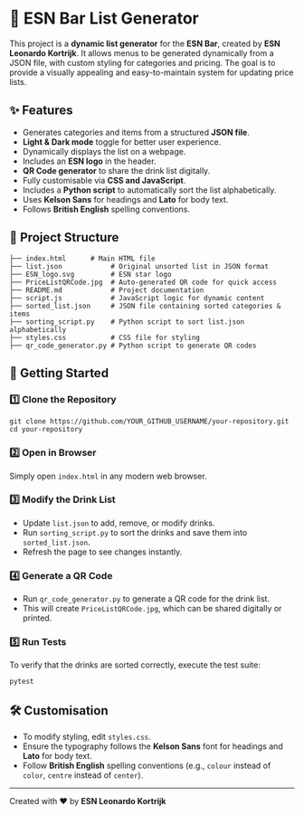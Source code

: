 # 🍹 ESN Bar List Generator

This project is a **dynamic list generator** for the **ESN Bar**, created by **ESN Leonardo Kortrijk**. It allows menus to be generated dynamically from a JSON file, with custom styling for categories and pricing. The goal is to provide a visually appealing and easy-to-maintain system for updating price lists.

## ✨ Features
- Generates categories and items from a structured **JSON file**.
- **Light & Dark mode** toggle for better user experience.  
- Dynamically displays the list on a webpage.
- Includes an **ESN logo** in the header.
- **QR Code generator** to share the drink list digitally.  
- Fully customisable via **CSS and JavaScript**.
- Includes a **Python script** to automatically sort the list alphabetically.
- Uses **Kelson Sans** for headings and **Lato** for body text.
- Follows **British English** spelling conventions.

## 💂️ Project Structure
```
├── index.html      # Main HTML file
├── list.json            # Original unsorted list in JSON format
├── ESN_logo.svg         # ESN star logo
├── PriceListQRCode.jpg  # Auto-generated QR code for quick access
├── README.md            # Project documentation
├── script.js            # JavaScript logic for dynamic content
├── sorted_list.json     # JSON file containing sorted categories & items
├── sorting_script.py    # Python script to sort list.json alphabetically
├── styles.css           # CSS file for styling
├── qr_code_generator.py # Python script to generate QR codes
```

## 🚀 Getting Started
### 1️⃣ Clone the Repository
```
git clone https://github.com/YOUR_GITHUB_USERNAME/your-repository.git
cd your-repository
```

### 2️⃣ Open in Browser
Simply open `index.html` in any modern web browser.

### 3️⃣ Modify the Drink List
- Update `list.json` to add, remove, or modify drinks.
- Run `sorting_script.py` to sort the drinks and save them into `sorted_list.json`.
- Refresh the page to see changes instantly.

### 4️⃣ Generate a QR Code
 - Run `qr_code_generator.py` to generate a QR code for the drink list.
 - This will create `PriceListQRCode.jpg`, which can be shared digitally or printed.
 
### 5️⃣ Run Tests
To verify that the drinks are sorted correctly, execute the test suite:

```
pytest
```

## 🛠 Customisation
- To modify styling, edit `styles.css`.
- Ensure the typography follows the **Kelson Sans** font for headings and **Lato** for body text.
- Follow **British English** spelling conventions (e.g., `colour` instead of `color`, `centre` instead of `center`).

---
Created with ❤️ by **ESN Leonardo Kortrijk**

